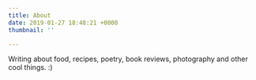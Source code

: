 ```yaml
---
title: About
date: 2019-01-27 18:48:21 +0000
thumbnail: ''

---
```

Writing about food, recipes, poetry, book reviews, photography and other cool things. :)